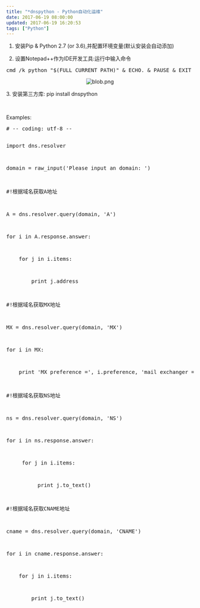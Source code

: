 ```yaml
---
title: "*dnspython - Python自动化运维"
date: 2017-06-19 08:00:00
updated: 2017-06-19 16:20:53
tags: ["Python"]
---
```

<ol class=" list-paddingleft-2" style="list-style-type: decimal;"><li><p>安装Pip &amp; Python 2.7 (or 3.6),并配置环境变量(默认安装会自动添加)</p></li><li><p>设置Notepad++作为IDE开发工具:运行中输入命令&nbsp;</p></li></ol><pre class="brush:bash;toolbar:false">cmd&nbsp;/k&nbsp;python&nbsp;&quot;$(FULL_CURRENT_PATH)&quot;&nbsp;&amp;&nbsp;ECHO.&nbsp;&amp;&nbsp;PAUSE&nbsp;&amp;&nbsp;EXIT</pre><p style="text-align:center"><img src="/uploads/ueditor/php/upload/image/20170619/1497852414.png" title="1497852414.png" alt="blob.png"/></p><p>3. 安装第三方库:&nbsp;pip install dnspython</p><p><br/></p><p>Examples:</p><pre class="brush:python;toolbar:false">#&nbsp;--&nbsp;coding:&nbsp;utf-8&nbsp;--
import&nbsp;dns.resolver

domain&nbsp;=&nbsp;raw_input(&#39;Please&nbsp;input&nbsp;an&nbsp;domain:&nbsp;&#39;)

#!根据域名获取A地址
A&nbsp;=&nbsp;dns.resolver.query(domain,&nbsp;&#39;A&#39;)
for&nbsp;i&nbsp;in&nbsp;A.response.answer:
&nbsp;&nbsp;&nbsp;&nbsp;for&nbsp;j&nbsp;in&nbsp;i.items:
&nbsp;&nbsp;&nbsp;&nbsp;&nbsp;&nbsp;&nbsp;&nbsp;print&nbsp;j.address

#!根据域名获取MX地址
MX&nbsp;=&nbsp;dns.resolver.query(domain,&nbsp;&#39;MX&#39;)
for&nbsp;i&nbsp;in&nbsp;MX:
&nbsp;&nbsp;&nbsp;&nbsp;print&nbsp;&#39;MX&nbsp;preference&nbsp;=&#39;,&nbsp;i.preference,&nbsp;&#39;mail&nbsp;exchanger&nbsp;=&#39;,&nbsp;i.exchange

#!根据域名获取NS地址
ns&nbsp;=&nbsp;dns.resolver.query(domain,&nbsp;&#39;NS&#39;)
for&nbsp;i&nbsp;in&nbsp;ns.response.answer:
&nbsp;&nbsp;&nbsp;&nbsp;&nbsp;for&nbsp;j&nbsp;in&nbsp;i.items:
&nbsp;&nbsp;&nbsp;&nbsp;&nbsp;&nbsp;&nbsp;&nbsp;&nbsp;&nbsp;print&nbsp;j.to_text()

#!根据域名获取CNAME地址
cname&nbsp;=&nbsp;dns.resolver.query(domain,&nbsp;&#39;CNAME&#39;)
for&nbsp;i&nbsp;in&nbsp;cname.response.answer:
&nbsp;&nbsp;&nbsp;&nbsp;for&nbsp;j&nbsp;in&nbsp;i.items:
&nbsp;&nbsp;&nbsp;&nbsp;&nbsp;&nbsp;&nbsp;&nbsp;print&nbsp;j.to_text()</pre><p><br/></p>

